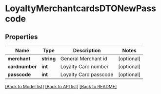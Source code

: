 # LoyaltyMerchantcardsDTONewPasscode

## Properties
Name | Type | Description | Notes
------------ | ------------- | ------------- | -------------
**merchant** | **string** | General Merchant id | [optional] 
**cardnumber** | **int** | Loyalty Card number | [optional] 
**passcode** | **int** | Loyalty Card passcode | [optional] 

[[Back to Model list]](../README.md#documentation-for-models) [[Back to API list]](../README.md#documentation-for-api-endpoints) [[Back to README]](../README.md)


